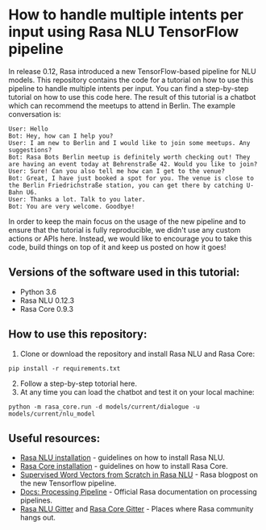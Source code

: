 # How to handle multiple intents per input using Rasa NLU TensorFlow pipeline

In release 0.12, Rasa introduced a new TensorFlow-based pipeline for NLU models. This repository contains the code for a tutorial on how to use this pipeline to handle multiple intents per input. You can find a step-by-step tutorial on how to use this code here. The result of this tutorial is a chatbot which can recommend the meetups to attend in Berlin. The example conversation is:

```text
User: Hello
Bot: Hey, how can I help you?
User: I am new to Berlin and I would like to join some meetups. Any suggestions?
Bot: Rasa Bots Berlin meetup is definitely worth checking out! They are having an event today at Behrenstraße 42. Would you like to join?
User: Sure! Can you also tell me how can I get to the venue?
Bot: Great, I have just booked a spot for you. The venue is close to the Berlin Friedrichstraße station, you can get there by catching U-Bahn U6.
User: Thanks a lot. Talk to you later.
Bot: You are very welcome. Goodbye!
```

In order to keep the main focus on the usage of the new pipeline and to ensure that the tutorial is fully reproducible, we didn't use any custom actions or APIs here. Instead, we would like to encourage you to take this code, build things on top of it and keep us posted on how it goes!


## Versions of the software used in this tutorial:

* Python 3.6  
* Rasa NLU 0.12.3  
* Rasa Core 0.9.3  

## How to use this repository:
1. Clone or download the repository and install Rasa NLU and Rasa Core:
```
pip install -r requirements.txt
```
2. Follow a step-by-step totorial here.
3. At any time you can load the chatbot and test it on your local machine:
```
python -m rasa_core.run -d models/current/dialogue -u models/current/nlu_model
```


## Useful resources:
* [Rasa NLU installation](https://nlu.rasa.com/installation.html) - guidelines on how to install Rasa NLU.
* [Rasa Core installation](https://core.rasa.com/installation.html) - guidelines on how to install Rasa Core.
* [Supervised Word Vectors from Scratch in Rasa NLU](https://medium.com/rasa-blog/supervised-word-vectors-from-scratch-in-rasa-nlu-6daf794efcd8) - Rasa blogpost on the new Tensorflow pipeline.
* [Docs: Processing Pipeline](https://nlu.rasa.com/pipeline.html) - Official Rasa documentation on processing pipelines.
* [Rasa NLU Gitter](https://gitter.im/RasaHQ/rasa_nlu) and [Rasa Core Gitter](https://gitter.im/RasaHQ/rasa_core) - Places where Rasa community hangs out.

